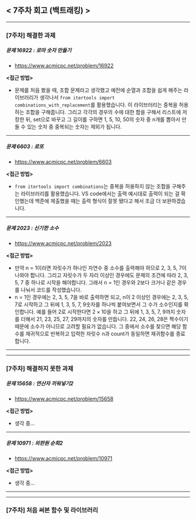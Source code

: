 
## < 7주차 회고 (백트래킹) >
---
### [7주차] 해결한 과제
##### 문제 16922 : 로마 숫자 만들기
- https://www.acmicpc.net/problem/16922

**<접근 방법>**  
  
- 문제를 처음 봤을 때, 조합 문제라고 생각했고 예전에 순열과 조합을 쉽게 해주는 라이브러리가 생각나서 `from itertools import combinations_with_replacement`를 활용했습니다. 이 라이브러리는 중복을 허용하는 조합을 구해줍니다. 그리고 각각의 경우의 수에 대한 합을 구해서 리스트에 저장한 뒤, set으로 바꾸고 그 길이를 구하면 1, 5, 10, 50의 숫자 중 n개를 뽑아서 만들 수 있는 숫자 중 중복되는 숫자는 제외가 됩니다.

---

##### 문제 6603 : 로또
- https://www.acmicpc.net/problem/6603

**<접근 방법>**  
  
- `from itertools import combinations`는 중복을 허용하지 않는 조합을 구해주는 라이브러리를 활용했습니다. VS code에서는 출력 예시대로 출력이 되는 걸 확인했는데 백준에 제출했을 때는 출력 형식이 잘못 됐다고 해서 조금 더 보완하겠습니다.

---

##### 문제 2023 : 신기한 소수
- https://www.acmicpc.net/problem/2023

**<접근 방법>**  

- 만약 n = 1이라면 자릿수가 하나인 자연수 중 소수를 출력해야 하므로 2, 3, 5, 7이 나와야 합니다. 그리고 자릿수가 두 자리 이상인 경우에도 문제의 조건에 따라 2, 3, 5, 7 중 하나로 시작을 해야합니다. 그래서 n = 1인 경우와 2보다 크거나 같은 경우를 나눠서 코드를 작성했습니다.
- n = 1인 경우에는 2, 3, 5, 7을 바로 출력하면 되고, n이 2 이상인 경우에는 2, 3, 5, 7로 시작하고 그 뒤에 1, 3, 5, 7, 9숫자를 하나씩 붙여보면서 그 수가 소수인지를 확인합니다. 예를 들어 2로 시작한다면 $2 \times 10$을 하고 그 뒤에 1, 3, 5, 7, 9까지 숫자를 더해서 21, 23, 25, 27, 29까지의 숫자를 만듭니다. 22, 24, 26, 28은 짝수이기 때문에 소수가 아니므로 고려할 필요가 없습니다. 그 중에서 소수를 찾으면 해당 함수를 재귀적으로 반복하고 입력한 자릿수 n과 count가 동일하면 재귀함수를 종료합니다.

---
---
### [7주차] 해결하지 못한 과제

##### 문제 15658 : 연산자 끼워넣기2
- https://www.acmicpc.net/problem/15658

**<접근 방법>**  

- 생각 중...

---

##### 문제 10971 : 외판원 순회2
- https://www.acmicpc.net/problem/10971

**<접근 방법>**  
  
- 생각 중...

---
---
### [7주차] 처음 써본 함수 및 라이브러리